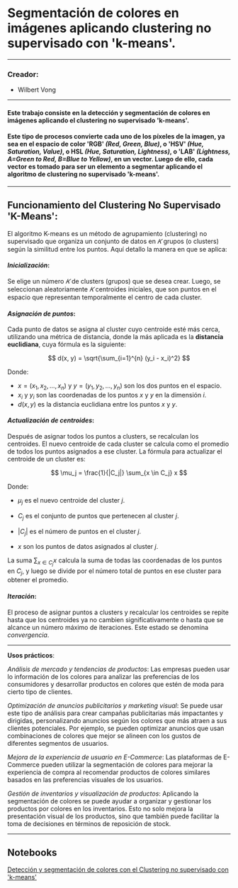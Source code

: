 # Segmentación de colores en imágenes aplicando clustering no supervisado con 'k-means'.

---

### Creador:
- Wilbert Vong

---

#### **Este trabajo consiste en la detección y segmentación de colores en imágenes aplicando el clustering no supervisado 'k-means'.**

#### Este tipo de procesos convierte cada uno de los píxeles de la imagen, ya sea en el espacio de color 'RGB' *(Red, Green, Blue)*, o 'HSV' *(Hue, Saturation, Value)*, o HSL *(Hue, Saturation, Lightness)*, o 'LAB' *(Lightness, A=Green to Red, B=Blue to Yellow)*, en un vector. Luego de ello, cada vector es tomado para ser un elemento a segmentar aplicando el algoritmo de clustering no supervisado 'k-means'.

---

## **Funcionamiento del Clustering No Supervisado 'K-Means'**:

El algoritmo K-means es un método de agrupamiento (clustering) no supervisado que organiza un conjunto de datos en 
$𝐾$ grupos (o clusters) según la similitud entre los puntos. Aquí detallo la manera en que se aplica:

#### *Inicialización*:
Se elige un número $𝐾$ de clusters (grupos) que se desea crear. Luego, se seleccionan aleatoriamente $𝐾$ centroides iniciales, que son puntos en el espacio que representan temporalmente el centro de cada cluster.

#### *Asignación de puntos*:
Cada punto de datos se asigna al cluster cuyo centroide esté más cerca, utilizando una métrica de distancia, donde la más aplicada es la **distancia euclidiana**, cuya fórmula es la siguiente:

$$
d(x, y) = \sqrt{\sum_{i=1}^{n} (y_i - x_i)^2}
$$

Donde:

* $x = (x_1, x_2, \dots, x_n)$ y $y = (y_1, y_2, \dots, y_n)$ son los dos puntos en el espacio.
* $x_i$ y $y_i$ son las coordenadas de los puntos $x$ y $y$ en la dimensión $i$.
* $d(x, y)$ es la distancia euclidiana entre los puntos $x$ y $y$.

#### *Actualización de centroides*:
Después de asignar todos los puntos a clusters, se recalculan los centroides. El nuevo centroide de cada cluster se calcula como el promedio de todos los puntos asignados a ese cluster.
La fórmula para actualizar el centroide de un cluster es:

$$
\mu_j = \frac{1}{|C_j|} \sum_{x \in C_j} x
$$

Donde:

- $\mu_j$ es el nuevo centroide del cluster $j$.

- $C_j$ es el conjunto de puntos que pertenecen al cluster $j$.

- $|C_j|$ es el número de puntos en el cluster $j$.

+ $x$ son los puntos de datos asignados al cluster $j$.

La suma $\sum_{x \in C_j} x$ calcula la suma de todas las coordenadas de los puntos en $C_j$, y luego se divide por el número total de puntos en ese cluster para obtener el promedio.

#### *Iteración*:
El proceso de asignar puntos a clusters y recalcular los centroides se repite hasta que los centroides ya no cambien significativamente o hasta que se alcance un número máximo de iteraciones. Este estado se denomina *convergencia*.

---

**Usos prácticos**:

*Análisis de mercado y tendencias de productos*: Las empresas pueden usar lo información de los colores para analizar las preferencias de los consumidores y desarrollar productos en colores que estén de moda para cierto tipo de clientes.

*Optimización de anuncios publicitarios y marketing visual*: Se puede usar este tipo de análisis para crear campañas publicitarias más impactantes y dirigidas, personalizando anuncios según los colores que más atraen a sus clientes potenciales. Por ejemplo, se pueden optimizar anuncios que usan combinaciones de colores que mejor se alineen con los gustos de diferentes segmentos de usuarios.

*Mejora de la experiencia de usuario en E-Commerce*: Las plataformas de E-Commerce pueden utilizar la segmentación de colores para mejorar la experiencia de compra al recomendar productos de colores similares basados en las preferencias visuales de los usuarios.

*Gestión de inventarios y visualización de productos*: Aplicando la segmentación de colores se puede ayudar a organizar y gestionar los productos por colores en los inventarios. Esto no solo mejora la presentación visual de los productos, sino que también puede facilitar la toma de decisiones en términos de reposición de stock.

---

## Notebooks

[Detección y segmentación de colores con el Clustering no supervisado con 'k-means'](https://colab.research.google.com/drive/1toVQribmDpOV54OwMU38iu3YmiuiY9JL?usp=sharing)
